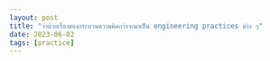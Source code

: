 ```yaml
---
layout: post
title: "ว่าด้วยเรื่องของกระบวนความคิดกว่าจะมาเป็น engineering practices ต่าง ๆ"
date: 2023-06-02
tags: [practice]
---
```

